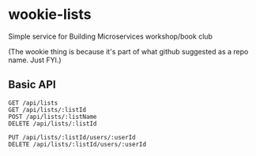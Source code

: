 # wookie-lists
Simple service for Building Microservices workshop/book club

(The wookie thing is because it's part of what github suggested as a repo name. Just FYI.)

## Basic API

```
GET /api/lists
GET /api/lists/:listId
POST /api/lists/:listName
DELETE /api/lists/:listId

PUT /api/lists/:listId/users/:userId
DELETE /api/lists/:listId/users/:userId
```
